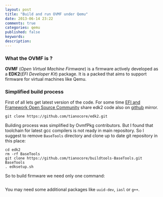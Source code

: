 ```yaml
---
layout: post
title: "Build and run OVMF under Qemu"
date: 2013-06-14 23:22
comments: true
categories: qemu
published: false
keywords:
description:
---
```


### What the OVMF is ? ###

__OVMF__ (_Open Virtual Machine Firmware_) is a firmware actively developed as a 
__EDK2__(_EFI Developer Kit_) package. It is a packed that aims to support 
firmware for virtual machines like Qemu. 

### Simplified build process ###

First of all lets get latest version of the code. For some time [EFI and 
Framework Open Source Community](http://sourceforge.net/apps/mediawiki/tianocore/index.php?title=Welcome) share edk2 code also on [github](https://github.com/tianocore/edk2) mirror.

```
git clone https://github.com/tianocore/edk2.git
```

Building process was simplified by OvmfPkg contributors. But I found that 
toolchain for latest gcc compilers is not ready in main repository. So I suggest 
to remove `BaseTools` directory and clone up to date git repository in this 
place:
```
cd edk2
rm -rf BaseTools
git clone https://github.com/tianocore/buildtools-BaseTools.git BaseTools
. edksetup.sh
```

So to build firmware we need only one command:

```

```
You may need some additional packages like `uuid-dev`, `iasl` or `g++`.
